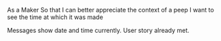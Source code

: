 As a Maker
So that I can better appreciate the context of a peep
I want to see the time at which it was made

Messages show date and time currently. User story already met.